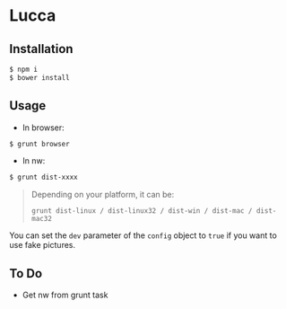 # Lucca

## Installation

```bash
$ npm i
$ bower install
```

## Usage
- In browser:
```bash
$ grunt browser
```
- In nw:
```bash
$ grunt dist-xxxx
```
> Depending on your platform, it can be:
>
>`grunt dist-linux / dist-linux32 / dist-win / dist-mac / dist-mac32`

You can set the `dev` parameter of the `config` object to `true` if you want to use fake pictures.

## To Do
- Get nw from grunt task
